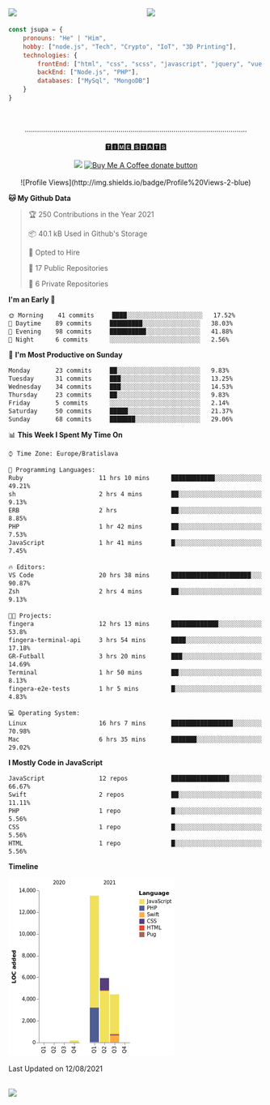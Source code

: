 
<img src="https://creepy-corp.eu/pika-bg.png">
<img align='right' src="https://creepy-corp.eu/pika.gif" width="230">
<br>

```js
const jsupa = {
    pronouns: "He" | "Him",
    hobby: ["node.js", "Tech", "Crypto", "IoT", "3D Printing"],
    technologies: {
        frontEnd: ["html", "css", "scss", "javascript", "jquery", "vue.js"],
        backEnd: ["Node.js", "PHP"],
        databases: ["MySql", "MongoDB"]
    }
}
  ```
  <br>
  <p align="center">
  .............................................................................................................<br><br><a href="https://wakatime.com/@jsupa">🆃🅸🅼🅴 🆂🆃🅰🆃🆂</a><br><br>
  <img src="https://visitor-badge.laobi.icu/badge?page_id=jsupa.jsupa"> <a href='https://ko-fi.com/Y8Y246Y0V' target='_blank'><img src="https://img.shields.io/badge/buy%20me%20a%20coffee-donate-yellow.svg" alt="Buy Me A Coffee donate button" height="20px"/></a>
  <br><br>
    <!--START_SECTION:waka-->
![Profile Views](http://img.shields.io/badge/Profile%20Views-2-blue)

**🐱 My Github Data** 

> 🏆 250 Contributions in the Year 2021
 > 
> 📦 40.1 kB Used in Github's Storage 
 > 
> 💼 Opted to Hire
 > 
> 📜 17 Public Repositories 
 > 
> 🔑 6 Private Repositories  
 > 
**I'm an Early 🐤** 

```text
🌞 Morning    41 commits     ████░░░░░░░░░░░░░░░░░░░░░   17.52% 
🌆 Daytime    89 commits     █████████░░░░░░░░░░░░░░░░   38.03% 
🌃 Evening    98 commits     ██████████░░░░░░░░░░░░░░░   41.88% 
🌙 Night      6 commits      ░░░░░░░░░░░░░░░░░░░░░░░░░   2.56%

```
📅 **I'm Most Productive on Sunday** 

```text
Monday       23 commits     ██░░░░░░░░░░░░░░░░░░░░░░░   9.83% 
Tuesday      31 commits     ███░░░░░░░░░░░░░░░░░░░░░░   13.25% 
Wednesday    34 commits     ███░░░░░░░░░░░░░░░░░░░░░░   14.53% 
Thursday     23 commits     ██░░░░░░░░░░░░░░░░░░░░░░░   9.83% 
Friday       5 commits      ░░░░░░░░░░░░░░░░░░░░░░░░░   2.14% 
Saturday     50 commits     █████░░░░░░░░░░░░░░░░░░░░   21.37% 
Sunday       68 commits     ███████░░░░░░░░░░░░░░░░░░   29.06%

```


📊 **This Week I Spent My Time On** 

```text
⌚︎ Time Zone: Europe/Bratislava

💬 Programming Languages: 
Ruby                     11 hrs 10 mins      ████████████░░░░░░░░░░░░░   49.21% 
sh                       2 hrs 4 mins        ██░░░░░░░░░░░░░░░░░░░░░░░   9.13% 
ERB                      2 hrs               ██░░░░░░░░░░░░░░░░░░░░░░░   8.85% 
PHP                      1 hr 42 mins        ██░░░░░░░░░░░░░░░░░░░░░░░   7.53% 
JavaScript               1 hr 41 mins        █░░░░░░░░░░░░░░░░░░░░░░░░   7.45%

🔥 Editors: 
VS Code                  20 hrs 38 mins      ██████████████████████░░░   90.87% 
Zsh                      2 hrs 4 mins        ██░░░░░░░░░░░░░░░░░░░░░░░   9.13%

🐱‍💻 Projects: 
fingera                  12 hrs 13 mins      █████████████░░░░░░░░░░░░   53.8% 
fingera-terminal-api     3 hrs 54 mins       ████░░░░░░░░░░░░░░░░░░░░░   17.18% 
GR-Futball               3 hrs 20 mins       ███░░░░░░░░░░░░░░░░░░░░░░   14.69% 
Terminal                 1 hr 50 mins        ██░░░░░░░░░░░░░░░░░░░░░░░   8.13% 
fingera-e2e-tests        1 hr 5 mins         █░░░░░░░░░░░░░░░░░░░░░░░░   4.83%

💻 Operating System: 
Linux                    16 hrs 7 mins       █████████████████░░░░░░░░   70.98% 
Mac                      6 hrs 35 mins       ███████░░░░░░░░░░░░░░░░░░   29.02%

```

**I Mostly Code in JavaScript** 

```text
JavaScript               12 repos            ████████████████░░░░░░░░░   66.67% 
Swift                    2 repos             ██░░░░░░░░░░░░░░░░░░░░░░░   11.11% 
PHP                      1 repo              █░░░░░░░░░░░░░░░░░░░░░░░░   5.56% 
CSS                      1 repo              █░░░░░░░░░░░░░░░░░░░░░░░░   5.56% 
HTML                     1 repo              █░░░░░░░░░░░░░░░░░░░░░░░░   5.56%

```


**Timeline**

![Chart not found](https://raw.githubusercontent.com/jsupa/jsupa/main/charts/bar_graph.png) 


 Last Updated on 12/08/2021
<!--END_SECTION:waka-->
  </p><br>
  <img src="https://creepy-corp.eu/pika-bg-bottom.png">
